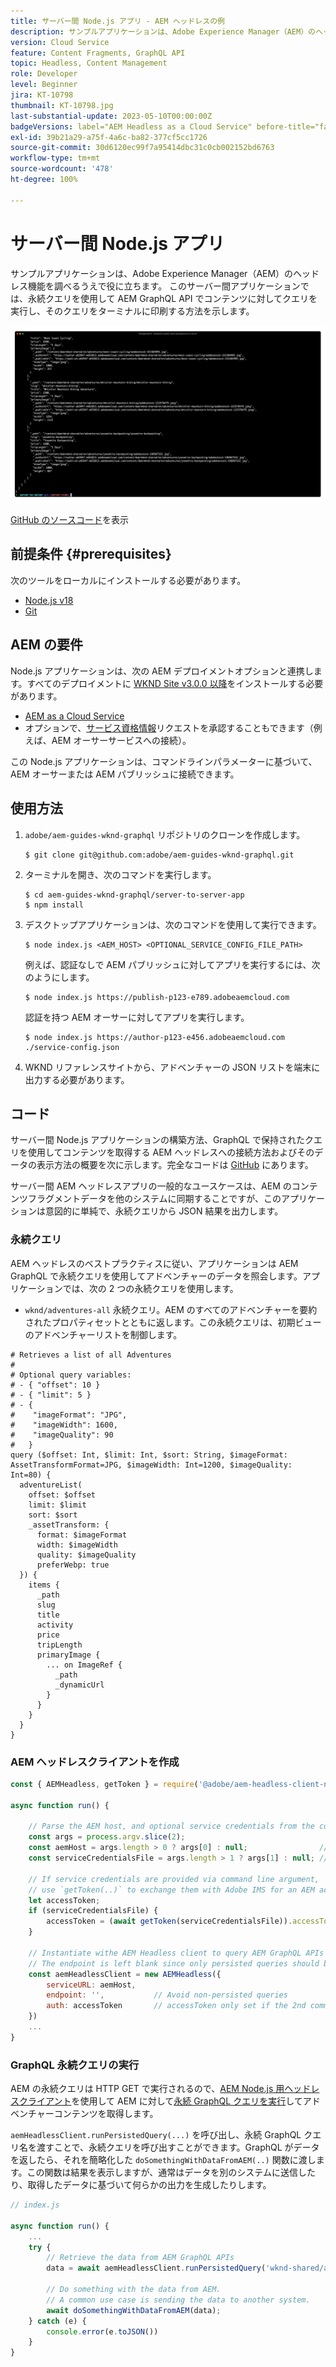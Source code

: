 ```yaml
---
title: サーバー間 Node.js アプリ - AEM ヘッドレスの例
description: サンプルアプリケーションは、Adobe Experience Manager（AEM）のヘッドレス機能を調べるうえで役に立ちます。 このサーバー側 Node.js アプリケーションは、永続クエリを使用して AEM GraphQL API でコンテンツを照会する方法を示しています。
version: Cloud Service
feature: Content Fragments, GraphQL API
topic: Headless, Content Management
role: Developer
level: Beginner
jira: KT-10798
thumbnail: KT-10798.jpg
last-substantial-update: 2023-05-10T00:00:00Z
badgeVersions: label="AEM Headless as a Cloud Service" before-title="false"
exl-id: 39b21a29-a75f-4a6c-ba82-377cf5cc1726
source-git-commit: 30d6120ec99f7a95414dbc31c0cb002152bd6763
workflow-type: tm+mt
source-wordcount: '478'
ht-degree: 100%

---
```


# サーバー間 Node.js アプリ

サンプルアプリケーションは、Adobe Experience Manager（AEM）のヘッドレス機能を調べるうえで役に立ちます。 このサーバー間アプリケーションでは、永続クエリを使用して AEM GraphQL API でコンテンツに対してクエリを実行し、そのクエリをターミナルに印刷する方法を示します。

![AEM ヘッドレスを備えたサーバー間 Node.js アプリ](./assets/server-to-server-app/server-to-server-app.png)

[GitHub のソースコード](https://github.com/adobe/aem-guides-wknd-graphql/tree/main/server-to-server)を表示

## 前提条件 {#prerequisites}

次のツールをローカルにインストールする必要があります。

+ [Node.js v18](https://nodejs.org/ja)
+ [Git](https://git-scm.com/)

## AEM の要件

Node.js アプリケーションは、次の AEM デプロイメントオプションと連携します。すべてのデプロイメントに [WKND Site v3.0.0 以降](https://github.com/adobe/aem-guides-wknd/releases/latest)をインストールする必要があります。

+ [AEM as a Cloud Service](https://experienceleague.adobe.com/docs/experience-manager-cloud-service/content/implementing/deploying/overview.html?lang=ja)
+ オプションで、[サービス資格情報](https://experienceleague.adobe.com/docs/experience-manager-cloud-service/content/implementing/developing/generating-access-tokens-for-server-side-apis.html?lang=ja)リクエストを承認することもできます（例えば、AEM オーサーサービスへの接続）。

この Node.js アプリケーションは、コマンドラインパラメーターに基づいて、AEM オーサーまたは AEM パブリッシュに接続できます。

## 使用方法

1. `adobe/aem-guides-wknd-graphql` リポジトリのクローンを作成します。

   ```shell
   $ git clone git@github.com:adobe/aem-guides-wknd-graphql.git
   ```

1. ターミナルを開き、次のコマンドを実行します。

   ```shell
   $ cd aem-guides-wknd-graphql/server-to-server-app
   $ npm install
   ```

1. デスクトップアプリケーションは、次のコマンドを使用して実行できます。

   ```
   $ node index.js <AEM_HOST> <OPTIONAL_SERVICE_CONFIG_FILE_PATH>
   ```

   例えば、認証なしで AEM パブリッシュに対してアプリを実行するには、次のようにします。

   ```shell
   $ node index.js https://publish-p123-e789.adobeaemcloud.com
   ```

   認証を持つ AEM オーサーに対してアプリを実行します。

   ```shell
   $ node index.js https://author-p123-e456.adobeaemcloud.com ./service-config.json
   ```

1. WKND リファレンスサイトから、アドベンチャーの JSON リストを端末に出力する必要があります。

## コード

サーバー間 Node.js アプリケーションの構築方法、GraphQL で保持されたクエリを使用してコンテンツを取得する AEM ヘッドレスへの接続方法およびそのデータの表示方法の概要を次に示します。完全なコードは [GitHub](https://github.com/adobe/aem-guides-wknd-graphql/tree/main/server-to-server) にあります。

サーバー間 AEM ヘッドレスアプリの一般的なユースケースは、AEM のコンテンツフラグメントデータを他のシステムに同期することですが、このアプリケーションは意図的に単純で、永続クエリから JSON 結果を出力します。

### 永続クエリ

AEM ヘッドレスのベストプラクティスに従い、アプリケーションは AEM GraphQL で永続クエリを使用してアドベンチャーのデータを照会します。アプリケーションでは、次の 2 つの永続クエリを使用します。

+ `wknd/adventures-all` 永続クエリ。AEM のすべてのアドベンチャーを要約されたプロパティセットとともに返します。この永続クエリは、初期ビューのアドベンチャーリストを制御します。

```
# Retrieves a list of all Adventures
#
# Optional query variables:
# - { "offset": 10 }
# - { "limit": 5 }
# - { 
#    "imageFormat": "JPG",
#    "imageWidth": 1600,
#    "imageQuality": 90 
#   }
query ($offset: Int, $limit: Int, $sort: String, $imageFormat: AssetTransformFormat=JPG, $imageWidth: Int=1200, $imageQuality: Int=80) {
  adventureList(
    offset: $offset
    limit: $limit
    sort: $sort
    _assetTransform: {
      format: $imageFormat
      width: $imageWidth
      quality: $imageQuality
      preferWebp: true
  }) {
    items {
      _path
      slug
      title
      activity
      price
      tripLength
      primaryImage {
        ... on ImageRef {
          _path
          _dynamicUrl
        }
      }
    }
  }
}
```

### AEM ヘッドレスクライアントを作成

```javascript
const { AEMHeadless, getToken } = require('@adobe/aem-headless-client-nodejs');

async function run() { 

    // Parse the AEM host, and optional service credentials from the command line arguments
    const args = process.argv.slice(2);
    const aemHost = args.length > 0 ? args[0] : null;                // Example: https://author-p123-e456.adobeaemcloud.com
    const serviceCredentialsFile = args.length > 1 ? args[1] : null; // Example: ./service-config.json

    // If service credentials are provided via command line argument,
    // use `getToken(..)` to exchange them with Adobe IMS for an AEM access token 
    let accessToken;
    if (serviceCredentialsFile) {
        accessToken = (await getToken(serviceCredentialsFile)).accessToken;
    }

    // Instantiate withe AEM Headless client to query AEM GraphQL APIs
    // The endpoint is left blank since only persisted queries should be used to query AEM's GraphQL APIs
    const aemHeadlessClient = new AEMHeadless({
        serviceURL: aemHost,
        endpoint: '',           // Avoid non-persisted queries
        auth: accessToken       // accessToken only set if the 2nd command line parameter is set
    })
    ...
}
```


### GraphQL 永続クエリの実行

AEM の永続クエリは HTTP GET で実行されるので、[AEM Node.js 用ヘッドレスクライアント](https://github.com/adobe/aem-headless-client-nodejs)を使用して AEM に対して[永続 GraphQL クエリを実行](https://github.com/adobe/aem-headless-client-nodejs#within-asyncawait)してアドベンチャーコンテンツを取得します。

`aemHeadlessClient.runPersistedQuery(...)` を呼び出し、永続 GraphQL クエリ名を渡すことで、永続クエリを呼び出すことができます。GraphQL がデータを返したら、それを簡略化した `doSomethingWithDataFromAEM(..)` 関数に渡します。この関数は結果を表示しますが、通常はデータを別のシステムに送信したり、取得したデータに基づいて何らかの出力を生成したりします。

```js
// index.js

async function run() { 
    ...
    try {
        // Retrieve the data from AEM GraphQL APIs
        data = await aemHeadlessClient.runPersistedQuery('wknd-shared/adventures-all')
        
        // Do something with the data from AEM. 
        // A common use case is sending the data to another system.
        await doSomethingWithDataFromAEM(data);
    } catch (e) {
        console.error(e.toJSON())
    }
}
```
